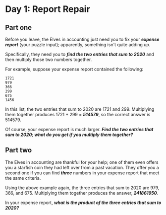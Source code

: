 # Day 1: Report Repair

## Part one

Before you leave, the Elves in accounting just need you to fix your ***expense report*** (your puzzle input);
apparently, something isn't quite adding up.

Specifically, they need you to ***find the two entries that sum to 2020*** and then multiply those two numbers together.

For example, suppose your expense report contained the following:
```
1721
979
366
299
675
1456
```

In this list, the two entries that sum to 2020 are 1721 and 299. Multiplying them together produces 1721 * 299 = ***514579***, so the correct answer is 514579.

Of course, your expense report is much larger. ***Find the two entries that sum to 2020; what do you get if you multiply them together?***

## Part two

The Elves in accounting are thankful for your help; one of them even offers you a starfish coin they had left over from a past vacation.
They offer you a second one if you can find ***three*** numbers in your expense report that meet the same criteria.

Using the above example again, the three entries that sum to 2020 are 979, 366, and 675.
Multiplying them together produces the answer, ***241861950***.

In your expense report, ***what is the product of the three entries that sum to 2020?***